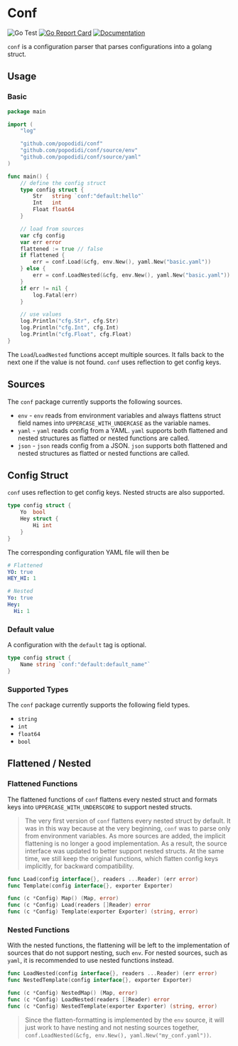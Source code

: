 # Conf

![Go Test](https://github.com/popodidi/conf/workflows/Go%20Test/badge.svg)
[![Go Report Card](https://goreportcard.com/badge/github.com/popodidi/conf)](https://goreportcard.com/report/github.com/popodidi/conf)
[![Documentation](https://godoc.org/github.com/popodidi/conf?status.svg)](http://godoc.org/github.com/popodidi/conf)

`conf` is a configuration parser that parses configurations into a golang struct.

## Usage

### Basic

```go
package main

import (
	"log"

	"github.com/popodidi/conf"
	"github.com/popodidi/conf/source/env"
	"github.com/popodidi/conf/source/yaml"
)

func main() {
	// define the config struct
	type config struct {
		Str   string `conf:"default:hello"`
		Int   int
		Float float64
	}

	// load from sources
	var cfg config
	var err error
	flattened := true // false
	if flattened {
		err = conf.Load(&cfg, env.New(), yaml.New("basic.yaml"))       // flattened version
	} else {
		err = conf.LoadNested(&cfg, env.New(), yaml.New("basic.yaml")) // nested version
	}
	if err != nil {
		log.Fatal(err)
	}

	// use values
	log.Println("cfg.Str", cfg.Str)
	log.Println("cfg.Int", cfg.Int)
	log.Println("cfg.Float", cfg.Float)
}
```

The `Load`/`LoadNested` functions accept multiple sources. It falls back to the
next one if the value is not found. `conf` uses reflection to get config keys.

## Sources

The `conf` package currently supports the following sources.

- `env` - `env` reads from environment variables and always flattens struct
  field names into `UPPERCASE_WITH_UNDERCASE` as the variable names.
- `yaml` - `yaml` reads config from a YAML. `yaml` supports both flattened and
  nested structures as flatted or nested functions are called.
- `json` - `json` reads config from a JSON. `json` supports both flattened and
  nested structures as flatted or nested functions are called.

## Config Struct

`conf` uses reflection to get config keys. Nested structs are also supported.

```go
type config struct {
	Yo  bool
	Hey struct {
		Hi int
	}
}
```

The corresponding configuration YAML file will then be

```yaml
# Flattened
YO: true
HEY_HI: 1

# Nested
Yo: true
Hey:
  Hi: 1
```

### Default value

A configuration with the `default` tag is optional.

```go
type config struct {
	Name string `conf:"default:default_name"`
}
```

### Supported Types

The `conf` package currently supports the following field types.

- `string`
- `int`
- `float64`
- `bool`

## Flattened / Nested

### Flattened Functions

The flattened functions of `conf` flattens every nested struct and formats keys
into `UPPERCASE_WITH_UNDERSCORE` to support nested structs.

> The very first version of `conf` flattens every nested struct by default. It
> was in this way because at the very beginning, `conf` was to parse only from
> environment variables. As more sources are added, the implicit flattening is no
> longer a good implementation. As a result, the source interface was updated to
> better support nested structs. At the same time, we still keep the original
> functions, which flatten config keys implicitly, for backward compatibility.

```go
func Load(config interface{}, readers ...Reader) (err error)
func Template(config interface{}, exporter Exporter)

func (c *Config) Map() (Map, error)
func (c *Config) Load(readers []Reader) error
func (c *Config) Template(exporter Exporter) (string, error)
```

### Nested Functions

With the nested functions, the flattening will be left to the implementation of
sources that do not support nesting, such `env`. For nested sources, such as
`yaml`, it is recommended to use nested functions instead.

```go
func LoadNested(config interface{}, readers ...Reader) (err error)
func NestedTemplate(config interface{}, exporter Exporter)

func (c *Config) NestedMap() (Map, error)
func (c *Config) LoadNested(readers []Reader) error
func (c *Config) NestedTemplate(exporter Exporter) (string, error)
```

> Since the flatten-formatting is implemented by the `env` source, it will just
> work to have nesting and not nesting sources together,
> `conf.LoadNested(&cfg, env.New(), yaml.New("my_conf.yaml"))`.
